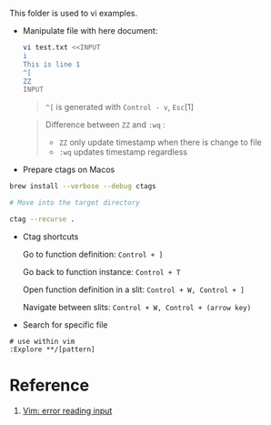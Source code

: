 This folder is used to vi examples.


- Manipulate file with here document:

    ``` bash
    vi test.txt <<INPUT
    i
    This is line 1
    ^[
    ZZ
    INPUT
    ```

    > `^[` is generated with `Control - v`, `Esc`[1]

    > Difference between `ZZ` and `:wq` :
    > - `ZZ` only update timestamp when there is change to file
    > - `:wq` updates timestamp regardless

- Prepare ctags on Macos

``` bash
brew install --verbose --debug ctags 

# Move into the target directory

ctag --recurse .
```

- Ctag shortcuts

    Go to function definition: `Control + ]`

    Go back to function instance: `Control + T`

    Open function definition in a slit: `Control + W, Control + ]` 

    Navigate between slits: `Control + W, Control + (arrow key)`

- Search for specific file 

```
# use within vim
:Explore **/[pattern]
```


# Reference

1. [Vim: error reading input](https://stackoverflow.com/questions/40319486/vim-error-reading-input#answer-40321262)
